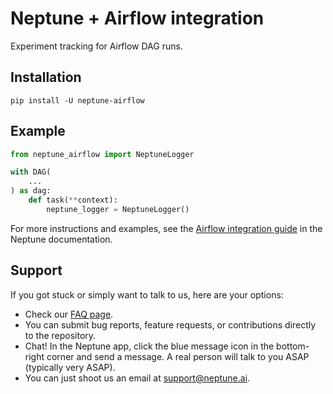 # Neptune + Airflow integration

Experiment tracking for Airflow DAG runs.

## Installation

```
pip install -U neptune-airflow
```

## Example

```python
from neptune_airflow import NeptuneLogger

with DAG(
    ...
) as dag:
    def task(**context):
        neptune_logger = NeptuneLogger()
```

For more instructions and examples, see the [Airflow integration guide](https://docs.neptune.ai/integrations/airflow/) in the Neptune documentation.

## Support

If you got stuck or simply want to talk to us, here are your options:

* Check our [FAQ page](https://docs.neptune.ai/getting_help).
* You can submit bug reports, feature requests, or contributions directly to the repository.
* Chat! In the Neptune app, click the blue message icon in the bottom-right corner and send a message. A real person will talk to you ASAP (typically very ASAP).
* You can just shoot us an email at [support@neptune.ai](mailto:support@neptune.ai).

